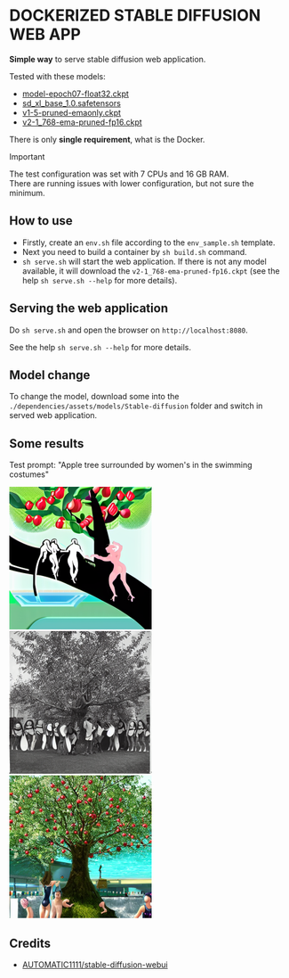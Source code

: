 # DOCKERIZED STABLE DIFFUSION WEB APP

**Simple way** to serve stable diffusion web application.

Tested with these models:

- [model-epoch07-float32.ckpt](https://huggingface.co/hakurei/waifu-diffusion-v1-3)
- [sd_xl_base_1.0.safetensors](https://huggingface.co/wangqyqq/sd_xl_base_1.0_inpainting_0.1.safetensors)
- [v1-5-pruned-emaonly.ckpt](https://huggingface.co/LarryAIDraw/v1-5-pruned-emaonly)
- [v2-1_768-ema-pruned-fp16.ckpt](https://huggingface.co/stabilityai/stable-diffusion-2-1)

There is only **single requirement**, what is the Docker.

<!-- markdownlint-disable MD033 -->
> [!IMPORTANT]
> The test configuration was set with 7 CPUs and 16 GB RAM.<br >
> There are running issues with lower configuration, but not sure the minimum.
<!-- markdownlint-enable MD033 -->

## How to use

- Firstly, create an `env.sh` file according to the `env_sample.sh` template.
- Next you need to build a container by `sh build.sh` command.
- `sh serve.sh` will start the web application. If there is not any model available, it will download the `v2-1_768-ema-pruned-fp16.ckpt` (see the help `sh serve.sh --help` for more details).

## Serving the web application

Do `sh serve.sh` and open the browser on `http://localhost:8080`.

See the help `sh serve.sh --help` for more details.

## Model change

To change the model, download some into the `./dependencies/assets/models/Stable-diffusion` folder and switch in served web application.

## Some results

Test prompt: "Apple tree surrounded by women's in the swimming costumes"

<!-- markdownlint-disable MD033 -->
<div>
    <div style="display: inline-block">
        <img src="./generated/00000-2687079802.png?raw=true" alt="Image of the `sd_xl_base_1.0.safetensors`" width="256" />
        <!-- <div style="text-align: center; font-weight: 500;">sd_xl_base_1.0.safetensors</div> -->
    </div>
    <div style="display: inline-block">
        <img src="./generated/00000-561566944.png?raw=true" alt="Image of the `v1-5-pruned-emaonly.ckpt`" width="256" />
        <!-- <div style="text-align: center; font-weight: 500;">v1-5-pruned-emaonly.ckpt</div> -->
    </div>
    <div style="display: inline-block">
        <img src="./generated/00000-2010975715.png?raw=true" alt="Image of the `model-epoch07-float32.ckpt`" width="256" />
        <!-- <div style="text-align: center; font-weight: 500;">model-epoch07-float32.ckpt</div> -->
    </div>
</div>
<!-- markdownlint-enable MD033 -->

## Credits

- [AUTOMATIC1111/stable-diffusion-webui](https://github.com/AUTOMATIC1111/stable-diffusion-webui.git)

